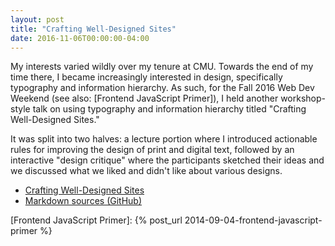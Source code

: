 ```yaml
---
layout: post
title: "Crafting Well-Designed Sites"
date: 2016-11-06T00:00:00-04:00
---
```


My interests varied wildly over my tenure at CMU. Towards the end of my time
there, I became increasingly interested in design, specifically typography and
information hierarchy. As such, for the Fall 2016 Web Dev Weekend (see also:
[Frontend JavaScript Primer]), I held another workshop-style talk on using
typography and information hierarchy titled "Crafting Well-Designed Sites."

It was split into two halves: a lecture portion where I introduced actionable
rules for improving the design of print and digital text, followed by an
interactive "design critique" where the participants sketched their ideas and we
discussed what we liked and didn't like about various designs.

- [Crafting Well-Designed Sites](../slides/crafting-well-designed-sites/crafting-well-designed-sites.pdf)
- [Markdown sources (GitHub)](https://github.com/jez/talks/tree/master/slides/crafting-well-designed-sites)

[Frontend JavaScript Primer]: {% post_url 2014-09-04-frontend-javascript-primer %}
